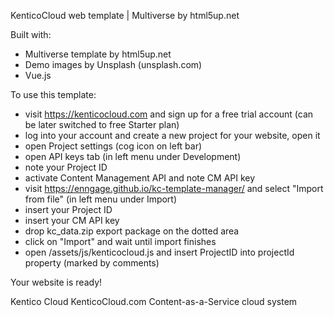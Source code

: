 KenticoCloud web template | Multiverse by html5up.net

Built with:
- Multiverse template by html5up.net
- Demo images by Unsplash (unsplash.com)
- Vue.js

To use this template:
- visit https://kenticocloud.com and sign up for a free trial account (can be later switched to free Starter plan)
- log into your account and create a new project for your website, open it
- open Project settings (cog icon on left bar)
- open API keys tab (in left menu under Development)
- note your Project ID
- activate Content Management API and note CM API key
- visit https://enngage.github.io/kc-template-manager/ and select "Import from file" (in left menu under Import)
- insert your Project ID
- insert your CM API key
- drop kc_data.zip export package on the dotted area
- click on "Import" and wait until import finishes
- open /assets/js/kenticocloud.js and insert ProjectID into projectId property (marked by comments)

Your website is ready!


Kentico Cloud
KenticoCloud.com
Content-as-a-Service cloud system